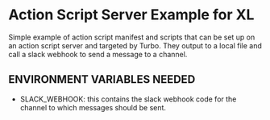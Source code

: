 # Action Script Server Example for XL
Simple example of action script manifest and scripts that can be set up on an action script server and targeted by Turbo.
They output to a local file and call a slack webhook to send a message to a channel.

## ENVIRONMENT VARIABLES NEEDED
- SLACK_WEBHOOK: this contains the slack webhook code for the channel to which messages should be sent.